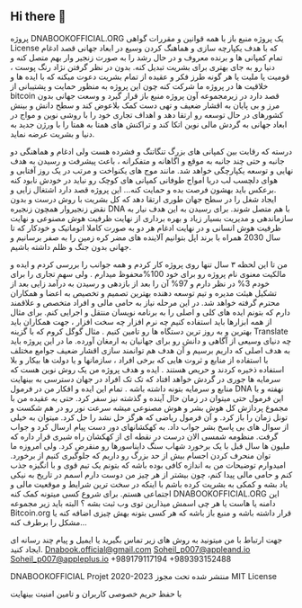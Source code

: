 ## Hi there 👋

<!--

**Here are some ideas to get you started:**

🙋‍♀️ A short introduction - what is your organization all about?
🌈 Contribution guidelines - how can the community get involved?
👩‍💻 Useful resources - where can the community find your docs? Is there anything else the community should know?
🍿 Fun facts - what does your team eat for breakfast?
🧙 Remember, you can do mighty things with the power of [Markdown](https://docs.github.com/github/writing-on-github/getting-started-with-writing-and-formatting-on-github/basic-writing-and-formatting-syntax)
-->


پروژه DNABOOKOFFICIAL.ORG یک پروژه منبع باز با همه قوانین و مقررات گواهی License که با هدف یکپارچه سازی و هماهنگ کردن وسیع در ابعاد جهانی قصد ادغام تمام کمپانی ها و برنده معروف و در حال رشد را به صورت زنجیر وار بهم متصل کنه و دنیا رو به جای بهتری برای بشریت تبدیل کنه.
بدون در نظر گرفتن نژاد رنگ پوست ، قومیت یا ملیت یا هر گونه طرز فکر و عقیده از تمام بشریت دعوت میکنه که با ایده ها و خلاقیت ها در پروژه ما شرکت کنه چون این پروژه به منظور حمایت و پشتیبانی از bitcoin قصد دارد در زیرمجموعه آون پروژه منبع باز قرار گیرد و وسعت جهانی بدون مرز و بی پایان به اقشار ضعیف و تهی دست کمک بلاعوض کند و سطح دانش و بینش کشورهای در حال توسعه رو ارتقا دهد و اهداف تجاری خود را با روشی نوین و مواج در ابعاد جهانی به گردش مالی نوین اتکا کند و تراکنش های همتا به همتا را با ورژن جدید به دنیا و بشریت عرضه نماید.

درسته که رقابت بین کمپانی های بزرگ تنگاتنگ و فشرده هست ولی ادغام و هماهنگی دو جانبه و حتی چند جانبه به موقع و اگاهانه و متفکرانه ، باعث پیشرفت و رسیدن به هدف نهایی و توسعه یکپارچگی خواهد شد.
مانند موج های یکنواخت و مرتب در یک روز آفتابی و هوای دلچسب لب دریا
امواج طوفانی کمپانی های کوچک رو نباید در خودش نابود کنه .برعکس باید بهشون فرصت بده و حمایت کنه...
این پروژه قصد دارد اشتغال زایی و ایجاد شغل را در سطح جهان طوری ارتقا دهد که کل بشریت با روش درست و بدون نقض زنجیروار همچون زنجیره DNA با هم متصل شوند.
برای رسیدن به این هدف نیار به سازماندهی و مدیریت بسیار زیاد و بهره برداری از نهایت ظرفیت هوش مصنوعی و نهایت ظرفیت هوش انسانی و در نهایت ادغام هر دو به صورت کاملا اتوماتیک و خودکار که تا سال 2030 همراه با برند اپل بتوانیم آلاینده های مضر کره زمین را به صفر برسانیم و جهانی بدون جنگ و ظلم داشته باشیم.

من تا این لحظه ۳ سال تنها روی پروژه کار کردم و همه جوانب را بررسی کردم و ایده و مالکیت معنوی نام پروژه رو برای خود 100%محفوظ میدارم .
ولی سهم تجاری را برای خودم 3% در نظر دارم و 97% آن را بعد از بازدهی و رسیدن به درآمد زایی بعد از تشکیل هیئت مدیره و تیم توسعه دهنده بهترین تصمیم و تخصیص به اعضا و همکاران محترم گرفته خواهد شد.
در این مرحله نیاز به حامی مالی و افراد متخصص و علاقمند دارم که بتونم ایده های کلی و اصلی را به برنامه نویسان منتقل و اجرایی کنم.
برای مثال از همه ابزارها باید استفاده کنیم چه نرم افزار چه سخت افزار ، جهت همکاران باید بهترین و به روز ترین دستگاه ها رو تامین کنیم .
مثال گوگل کروم که با گزینه Translate چه دنیای وسیعی از آگاهی و دانش رو برای جهانیان به ارمغان آورده. 
ما در این پروژه باید به هدف اصلی که داریم برسیم و آن هدف هم توانمند سازی اقشار ضعیف جوامع مختلف با استفاده از منابع و ثروت هایی که برخی افراد ، سازمانها و یا دولت ها بیکار و بلا استفاده ذخیره کردند و حریص هستند .
ایده و هدف پروژه من یک روش نوین هست که سرمایه ها جوری در گردش خواهد افتاد که تک تک افراد در جهان دسترسی به بینهایت منابع و سرمایه بتونه داشته باشه .
تمام این ایده و افکار من در فرمول DNA نهفته و با این فرمول حتی میتوان در زمان حال آینده و گذشته نیز سفر کرد.
حتی به عقیده من با مجموع پردازش کل هوش بشر و هوش مصنوعی میشه سرعت نور رو در هم شکست و تونل زمان را باز کرد.
و آن فرمول ریاضی که هرگز حل نشد را حل کرد.
میتوان به خیلی از سوال های بی پاسخ بشر جواب داد.
به کهکشانهای دور دست پیام ارسال کرد و جواب گرفت.
منظومه شمسی الان درست در نقطه ای از کهکشان راه شیری قرار داره که ملیون ها سال قبل با یک برخورد شهاب سنگ دایناسورها رو منقرض کرد.
ولی امروزه ما توان منحرف کردن اجسام بیش از حد بزرگ رو داریم که جلوگیری کنیم از برخورد.
امیدوارم توضیحات من به اندازه کافی بوده باشه که بتونم یک تیم قوی و با انگیزه جذب کنم و حامی مالی پیدا کنم، چون بیشتر از هر چیز من دوست دارم اسمم در تاریخ به نیکی یاد بشه و کمکی به بشریت کرده باشم با اینکه در سخت ترین شرایط و موقعیت مالی و اجتماعی هستم.
برای شروع کسی میتونه کمک کنه 
DNABOOKOFFICIAL.ORG
این دامنه یا هاست یا هر چی اسمش میذارین توی وب ثبت بشه ؟
البته باید زیر مجموعه Bitcoin.org قرار داشته باشه و منبع باز باشه که هر کسی بتونه بهش چیزی اضافه کنه یا مشکل را برطرف کنه...

جهت ارتباط با من میتونید به روش های زیر تماس بگیرید یا ایمیل و پیام چند رسانه ای ایجاد کنید.
Dnabook.official@gmail.com
Soheil_p007@appleand.io
Soheil_p007@appleplus.io 
+989179117194
+989393152488


DNABOOKOFFICIAL Projet 2020-2023 منتشر شده تحت مجوز MIT License 

با حفظ حریم خصوصی کاربران و تامین امنیت بینهایت

